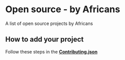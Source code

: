 # Open source - by Africans
A list of open source projects by Africans

## How to add your project
Follow these steps in the  **[Contributing.json](https://github.com/by-africans/open-source-projects/blob/master/Contributing.md)** 
